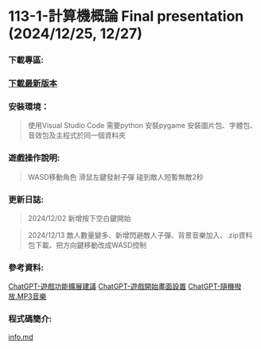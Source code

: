 # 113-1-計算機概論 Final presentation (2024/12/25, 12/27)

### **下載專區:**
### **[下載最新版本](https://github.com/Lch950424/113-1--1.12/releases/tag/V1.14)**

### **安裝環境：**
> 使用Visual Studio Code
> 需要python
> 安裝pygame
> 安裝圖片包、字體包、音效包及主程式於同一個資料夾

### **遊戲操作說明:**
> WASD移動角色
滑鼠左鍵發射子彈
碰到敵人短暫無敵2秒

### **更新日誌:**
> 2024/12/02 新增按下空白鍵開始

> 2024/12/13 敵人數量變多、新增閃避敵人子彈、背景音樂加入、.zip資料包下載、把方向鍵移動改成WASD控制

### **參考資料:**
[ChatGPT-遊戲功能擴展建議](https://chatgpt.com/share/675b7e81-d388-800e-8675-98359beadb1c)
[ChatGPT-遊戲開始畫面設置](https://chatgpt.com/share/675b818a-9a30-8013-b3dc-c7c57438651b)
[ChatGPT-隨機撥放.MP3音樂](https://chatgpt.com/share/67606a46-409c-8013-bb36-9eac04e91af6)


### **程式碼簡介:**
[info.md](https://github.com/Lch950424/113-1-/blob/main/info.md)
